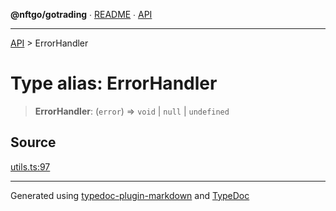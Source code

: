 **@nftgo/gotrading** ∙ [README](../README.md) ∙ [API](../exports.md)

***

[API](../exports.md) > ErrorHandler

# Type alias: ErrorHandler

> **ErrorHandler**: (`error`) => `void` \| `null` \| `undefined`

## Source

[utils.ts:97](https://github.com/NFTGo/GoTrading/blob/1fa3b8d/src/types/utils.ts#L97)

***

Generated using [typedoc-plugin-markdown](https://www.npmjs.com/package/typedoc-plugin-markdown) and [TypeDoc](https://typedoc.org/)
